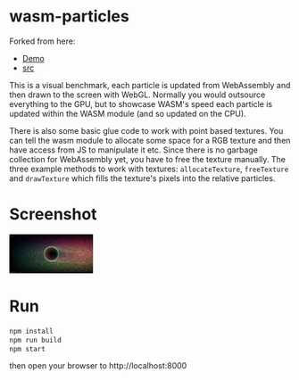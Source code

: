 # wasm-particles

Forked from here:

* [Demo](https://maierfelix.github.io/wasm-particles/static)
* [src](https://github.com/maierfelix/wasm-particles)

This is a visual benchmark, each particle is updated from WebAssembly and then drawn to the screen with WebGL. Normally you would outsource everything to the GPU, but to showcase WASM's speed each particle is updated within the WASM module (and so updated on the CPU).

There is also some basic glue code to work with point based textures. You can tell the wasm module to allocate some space for a RGB texture and then have access from JS to manipulate it etc. Since there is no garbage collection for WebAssembly yet, you have to free the texture manually. The three example methods to work with textures: ``allocateTexture``, ``freeTexture`` and ``drawTexture`` which fills the texture's pixels into the relative particles.

# Screenshot

<img alt='screenshot' title='screenshot' src="screenshot.jpg" width='150px'>

# Run
```
npm install
npm run build
npm start
```
then open your browser to http://localhost:8000

